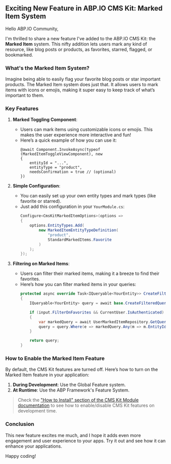 ## Exciting New Feature in ABP.IO CMS Kit: Marked Item System

Hello ABP.IO Community,

I'm thrilled to share a new feature I've added to the ABP.IO CMS Kit: the **Marked Item** system. This nifty addition lets users mark any kind of resource, like blog posts or products, as favorites, starred, flagged, or bookmarked.

### What's the Marked Item System?

Imagine being able to easily flag your favorite blog posts or star important products. The Marked Item system does just that. It allows users to mark items with icons or emojis, making it super easy to keep track of what’s important to them.

### Key Features

1. **Marked Toggling Component**:
   - Users can mark items using customizable icons or emojis. This makes the user experience more interactive and fun!
   - Here’s a quick example of how you can use it:
     ```razor
     @await Component.InvokeAsync(typeof (MarkedItemToggleViewComponent), new
     {
         entityId = "...",
         entityType = "product",
         needsConfirmation = true // (optional)
     })
     ```

2. **Simple Configuration**:
   - You can easily set up your own entity types and mark types (like favorite or starred).
   - Just add this configuration in your `YourModule.cs`:
     ```csharp
     Configure<CmsKitMarkedItemOptions>(options =>
     {
         options.EntityTypes.Add(
             new MarkedItemEntityTypeDefinition(
                 "product",
                 StandardMarkedItems.Favorite
             )
         );
     });
     ```

3. **Filtering on Marked Items**:
   - Users can filter their marked items, making it a breeze to find their favorites.
   - Here’s how you can filter marked items in your queries:
     ```csharp
     protected async override Task<IQueryable<YourEntity>> CreateFilteredQueryAsync(YourEntityPagedAndSortedResultDto input)
     {
         IQueryable<YourEntity> query = await base.CreateFilteredQueryAsync(input);

         if (input.FilterOnFavorites && CurrentUser.IsAuthenticated)
         {
             var markedQuery = await UserMarkedItemRepository.GetQueryForUserAsync("entityType", CurrentUser.GetId());
             query = query.Where(e => markedQuery.Any(m => m.EntityId == e.Id));
         }

         return query;
     }
     ```

### How to Enable the Marked Item Feature

By default, the CMS Kit features are turned off. Here’s how to turn on the Marked Item feature in your application:

1. **During Development**: Use the Global Feature system.
2. **At Runtime**: Use the ABP Framework's Feature System.

> Check the ["How to Install" section of the CMS Kit Module documentation](Index.md#how-to-install) to see how to enable/disable CMS Kit features on development time.

### Conclusion

This new feature excites me much, and I hope it adds even more engagement and user experience to your apps. Try it out and see how it can enhance your applications.

Happy coding!